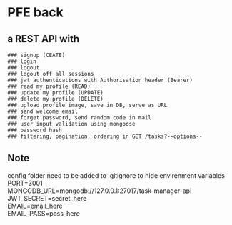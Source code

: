 # PFE back

## a  REST API with
    ### signup (CEATE)
    ### login
    ### logout
    ### logout off all sessions
    ### jwt authentications with Authorisation header (Bearer)
    ### read my profile (READ)
    ### update my profile (UPDATE)
    ### delete my profile (DELETE)
    ### upload profile image, save in DB, serve as URL
    ### send welcome email
    ### forget password, send random code in mail
    ### user input validation using mongoose
    ### password hash
    ### filtering, pagination, ordering in GET /tasks?--options--
## Note
config folder need to be added to .gitignore to hide envirenment variables  
PORT=3001  
MONGODB_URL=mongodb://127.0.0.1:27017/task-manager-api  
JWT_SECRET=secret_here  
EMAIL=email_here  
EMAIL_PASS=pass_here  
